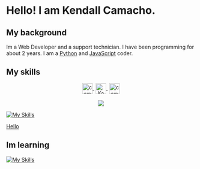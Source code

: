 # Hello! I am Kendall Camacho.

## My background
Im a Web Developer and a support technician.
I have been programming for about 2 years.
I am a [Python](https://www.python.org/) and [JavaScript](https://www.javascript.com/) coder.

## My skills

<p align="center">
   <a href="https://www.linkedin.com/in/kendall-camacho-24b895214/" target="blank" style='margin-right:4px'>
    <img align="center" src="https://cdn.jsdelivr.net/npm/simple-icons@3.0.1/icons/linkedin.svg" alt="camacho" height="28px" width="28px" />
  </a>
   <a href="https://facebook.com/profile.php?id=100076193534743" target="blank" style='margin-right:4px'>
    <img align="center" src="https://cdn.jsdelivr.net/npm/simple-icons@3.0.1/icons/facebook.svg" alt="Kendall" height="28px" width="28px" />
  </a>
  <a href="https://twitter.com/644Camacho" target="blank">
    <img align="center" src="https://cdn.jsdelivr.net/npm/simple-icons@3.0.1/icons/twitter.svg" alt="camacho" height="28px" width="28px" />
  </a>
  <br><br>
  <a href="https://skillicons.dev">
    <img src="https://skillicons.dev/icons?i=mongodb,express,react,nodejs" />
  </a>
</p>

[![My Skills](https://skills.thijs.gg/icons?i=py,cpp,css,git,html,js,bootstrap,flask,vite,github&perline=5) <p>Hello</p>](https://skills.thijs.gg)

## Im learning
[![My Skills](https://skills.thijs.gg/icons?i=angular,arduino,raspberrypi,bash,cs,dotnet,visualstudio&perline=7)](https://skills.thijs.gg)



